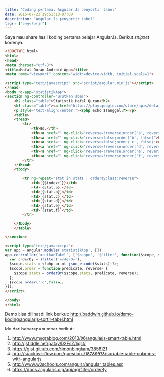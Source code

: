 ```yaml
---
title: "Coding pertama: Angular.Js penyortir tabel"
date: 2015-07-23T19:51:13+07:00
description: "Angular.Js penyortir tabel"
tags: ["angularjs"]
---
```


Saya mau share hasil koding pertama belajar AngularJs. Berikut *snippet* kodenya.
<!--more-->

```html
<!DOCTYPE html>
<html>
<head>
<meta charset="utf-8">
<title>Hafal Quran Android App</title>
<meta name="viewport" content="width=device-width, initial-scale=1">

<script type="text/javascript" src="script/angular.min.js"></script>
</head>
<body ng-app="statistikApp">
<section ng-controller="urutkanTabel">
    <h2 class="table">Statistik Hafal Quran</h2>
    <h3 class="table"><a href="https://play.google.com/store/apps/details?id=id.web.amzone.hafalquran" target="_blank">Android App</a></h3>
    <p style="text-align:center;"><?php echo $Tanggal;?></p>
    <table>
    <thead>
        <tr>
            <th>No.</th>
            <th><a href="" ng-click="reverse=!reverse;order('a', reverse)">Kode</a></th>
            <th><a href="" ng-click="reverse=false;order('b', false)">First</a> (<a href="" ng-click="order('-b',false)">^</a>)</th>
            <th><a href="" ng-click="reverse=false;order('c', false)">Last</a> (<a href="" ng-click="order('-c',false)">^</a>)</th>
            <th><a href="" ng-click="reverse=!reverse;order('d', reverse)">Level</a></th>
            <th><a href="" ng-click="reverse=!reverse;order('e', reverse)">Play</a></th>
            <th><a href="" ng-click="reverse=!reverse;order('f', reverse)">Device</a></th>
        </tr>
    </thead>
    <tbody>

        <tr ng-repeat="stat in stats | orderBy:last:reverse">
            <td>{{$index+1}}</td>
            <td>{{stat.a}}</td>
            <td>{{stat.b}}</td>
            <td>{{stat.c}}</td>
            <td>{{stat.d}}</td>
            <td>{{stat.e}}</td>
            <td>{{stat.f}}</td>
        </tr>

    </tbody>
    </table>

</section>

<script type="text/javascript">
var app = angular.module('statistikApp', []);
app.controller('urutkanTabel', ['$scope', '$filter', function($scope, $filter) {
  var orderBy = $filter('orderBy');
  $scope.stats = <?php print json_encode($stats);?>;
  $scope.order = function(predicate, reverse) {
    $scope.stats = orderBy($scope.stats, predicate, reverse);
  };
  $scope.order('-c',false);
}]);
</script>

</body>
</html>
```

Demo bisa dilihat di link berikut: <http://baddwin.github.io/demo-koding/angularjs-sortir-tabel.html>

Ide dari beberapa sumber berikut:

1. <http://www.mograblog.com/2013/06/angularjs-smart-table.html>
2. <http://jsfiddle.net/patxy/D2FsZ/light/>
3. <https://gist.github.com/simonbingham/3858121>
4. <http://stackoverflow.com/questions/18789973/sortable-table-columns-with-angularjs>
5. <http://www.w3schools.com/angular/angular_tables.asp>
6. <https://docs.angularjs.org/api/ng/filter/orderBy>
